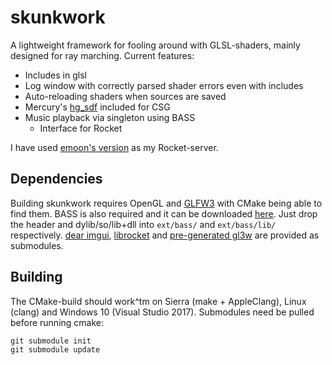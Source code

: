 # skunkwork
A lightweight framework for fooling around with GLSL-shaders, mainly designed for
ray marching. Current features:
  * Includes in glsl
  * Log window with correctly parsed shader errors even with includes
  * Auto-reloading shaders when sources are saved
  * Mercury's [hg_sdf](http://mercury.sexy/hg_sdf) included for CSG
  * Music playback via singleton using BASS
    * Interface for Rocket

I have used [emoon's version](https://github.com/emoon/rocket) as my Rocket-server.

## Dependencies
Building skunkwork requires OpenGL and [GLFW3](http://www.glfw.org) with CMake
being able to find them. BASS is also required and it can be downloaded [here](https://www.un4seen.com/bass.html).
Just drop the header and dylib/so/lib+dll into `ext/bass/` and `ext/bass/lib/` respectively.
[dear imgui](https://github.com/ocornut/imgui), [librocket](https://github.com/rocket/rocket)
and [pre-generated gl3w](https://github.com/sndels/libgl3w) are provided as submodules.

## Building
The CMake-build should work^tm on Sierra (make + AppleClang), Linux (clang) and
Windows 10 (Visual Studio 2017). Submodules need be pulled before running cmake:
```
git submodule init
git submodule update
```
